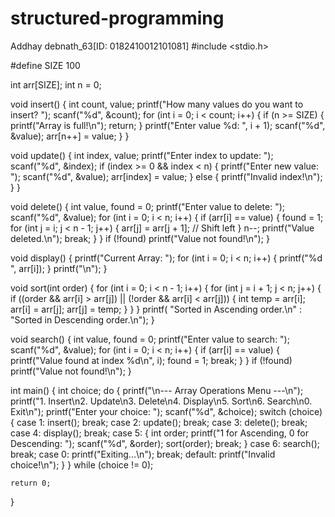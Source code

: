 # structured-programming
Addhay debnath_63[ID: 0182410012101081]
#include <stdio.h>

#define SIZE 100

int arr[SIZE];
int n = 0; 

void insert() {
    int count, value;
    printf("How many values do you want to insert? ");
    scanf("%d", &count);
    for (int i = 0; i < count; i++) {
        if (n >= SIZE) {
            printf("Array is full!\n");
            return;
        }
        printf("Enter value %d: ", i + 1);
        scanf("%d", &value);
        arr[n++] = value;
    }
}

void update() {
    int index, value;
    printf("Enter index to update: ");
    scanf("%d", &index);
    if (index >= 0 && index < n) {
        printf("Enter new value: ");
        scanf("%d", &value);
        arr[index] = value;
    } else {
        printf("Invalid index!\n");
    }
}

void delete() {
    int value, found = 0;
    printf("Enter value to delete: ");
    scanf("%d", &value);
    for (int i = 0; i < n; i++) {
        if (arr[i] == value) {
            found = 1;
            for (int j = i; j < n - 1; j++) {
                arr[j] = arr[j + 1]; // Shift left
            }
            n--;
            printf("Value deleted.\n");
            break;
        }
    }
    if (!found)
        printf("Value not found!\n");
}

void display() {
    printf("Current Array: ");
    for (int i = 0; i < n; i++) {
        printf("%d ", arr[i]);
    }
    printf("\n");
}

void sort(int order) {
    for (int i = 0; i < n - 1; i++) {
        for (int j = i + 1; j < n; j++) {
            if ((order && arr[i] > arr[j]) || (!order && arr[i] < arr[j])) {
                int temp = arr[i];
                arr[i] = arr[j];
                arr[j] = temp;
            }
        }
    }
    printf( "Sorted in Ascending order.\n" : "Sorted in Descending order.\n");
}

void search() {
    int value, found = 0;
    printf("Enter value to search: ");
    scanf("%d", &value);
    for (int i = 0; i < n; i++) {
        if (arr[i] == value) {
            printf("Value found at index %d\n", i);
            found = 1;
            break;
        }
    }
    if (!found)
        printf("Value not found!\n");
}

int main() {
    int choice;
    do {
        printf("\n--- Array Operations Menu ---\n");
        printf("1. Insert\n2. Update\n3. Delete\n4. Display\n5. Sort\n6. Search\n0. Exit\n");
        printf("Enter your choice: ");
        scanf("%d", &choice);
        switch (choice) {
            case 1: insert(); 
            break;
            case 2: update(); 
            break;
            case 3: delete(); 
            break;
            case 4: display(); 
            break;
            case 5: {
                int order;
                printf("1 for Ascending, 0 for Descending: ");
                scanf("%d", &order);
                sort(order);
                break;
            }
            case 6: search();
            break;
            case 0: printf("Exiting...\n"); 
            break;
            default: 
            printf("Invalid choice!\n");
        }
    } while (choice != 0);
    
    return 0;
}
